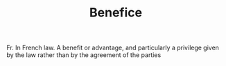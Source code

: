 ---
title: Benefice
letter: B
permalink: "/definitions/benefice-2.html"
body: Fr. In French law. A benefit or advantage, and particularly a privilege given
  by the law rather than by the agreement of the parties
published_at: '2018-07-07'
source: Black's Law Dictionary
layout: post
---